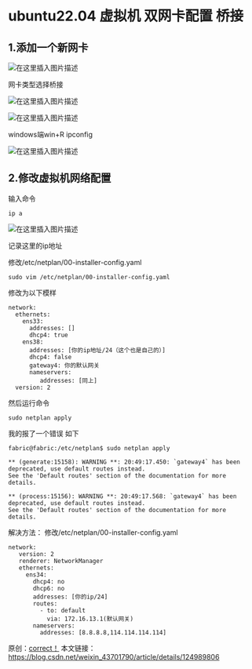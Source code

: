 # ubuntu22.04 虚拟机 双网卡配置 桥接

## 1.添加一个新网卡

![在这里插入图片描述](https://img-blog.csdnimg.cn/9614094cbd784a1cac436de970a5f33b.png)

网卡类型选择桥接

![在这里插入图片描述](https://img-blog.csdnimg.cn/fc93336dc6cf459cbe1ecf187cab6c0a.png)

![在这里插入图片描述](https://img-blog.csdnimg.cn/c2ebdd39a3eb4b12b48f953b7c138c92.png)

windows端win+R ipconfig

![在这里插入图片描述](https://img-blog.csdnimg.cn/bcb60df310e84b1da9c9c91d5f55dd71.png)

## 2.修改虚拟机网络配置

输入命令

```
ip a
```

![在这里插入图片描述](https://img-blog.csdnimg.cn/de5dd2580b154828a5e6050ef50380d5.png)

记录这里的ip地址

修改/etc/netplan/00-installer-config.yaml

```
sudo vim /etc/netplan/00-installer-config.yaml
```

修改为以下模样

```
network:
  ethernets:
    ens33:
      addresses: []
      dhcp4: true
    ens38:
      addresses: [你的ip地址/24（这个也是自己的）]
      dhcp4: false
      gateway4: 你的默认网关
      nameservers:
         addresses: [同上]
  version: 2
```

然后运行命令

```
sudo netplan apply
```

我的报了一个错误
如下

```
fabric@fabric:/etc/netplan$ sudo netplan apply

** (generate:15158): WARNING **: 20:49:17.450: `gateway4` has been deprecated, use default routes instead.
See the 'Default routes' section of the documentation for more details.

** (process:15156): WARNING **: 20:49:17.568: `gateway4` has been deprecated, use default routes instead.
See the 'Default routes' section of the documentation for more details.
```

解决方法：
修改/etc/netplan/00-installer-config.yaml

```
network:
   version: 2
   renderer: NetworkManager
   ethernets:
     ens34:
       dhcp4: no
       dhcp6: no
       addresses: [你的ip/24]
       routes:
         - to: default
           via: 172.16.13.1(默认网关)
       nameservers:
         addresses: [8.8.8.8,114.114.114.114]

```



原创：[correct！](https://blog.csdn.net/weixin_43701790)  本文链接：https://blog.csdn.net/weixin_43701790/article/details/124989806